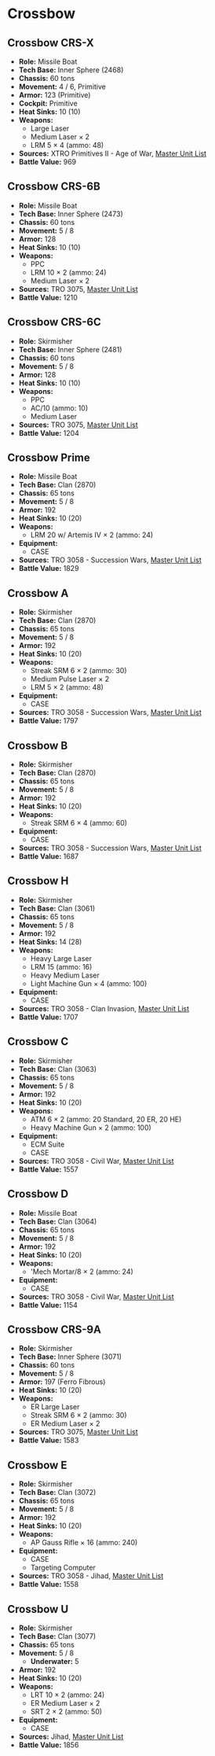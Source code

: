 # Crossbow
## Crossbow CRS-X
- **Role:** Missile Boat
- **Tech Base:** Inner Sphere (2468)
- **Chassis:** 60 tons
- **Movement:** 4 / 6, Primitive
- **Armor:** 123 (Primitive)
- **Cockpit:** Primitive
- **Heat Sinks:** 10 (10)
- **Weapons:**
  - Large Laser
  - Medium Laser × 2
  - LRM 5 × 4 (ammo: 48)
- **Sources:** XTRO Primitives II - Age of War, [Master Unit List](http://masterunitlist.info/Unit/Details/5583/crossbow-crs-x)
- **Battle Value:** 969

## Crossbow CRS-6B
- **Role:** Missile Boat
- **Tech Base:** Inner Sphere (2473)
- **Chassis:** 60 tons
- **Movement:** 5 / 8
- **Armor:** 128
- **Heat Sinks:** 10 (10)
- **Weapons:**
  - PPC
  - LRM 10 × 2 (ammo: 24)
  - Medium Laser × 2
- **Sources:** TRO 3075, [Master Unit List](http://masterunitlist.info/Unit/Details/733/crossbow-crs-6b)
- **Battle Value:** 1210

## Crossbow CRS-6C
- **Role:** Skirmisher
- **Tech Base:** Inner Sphere (2481)
- **Chassis:** 60 tons
- **Movement:** 5 / 8
- **Armor:** 128
- **Heat Sinks:** 10 (10)
- **Weapons:**
  - PPC
  - AC/10 (ammo: 10)
  - Medium Laser
- **Sources:** TRO 3075, [Master Unit List](http://masterunitlist.info/Unit/Details/734/crossbow-crs-6c)
- **Battle Value:** 1204

## Crossbow Prime
- **Role:** Missile Boat
- **Tech Base:** Clan (2870)
- **Chassis:** 65 tons
- **Movement:** 5 / 8
- **Armor:** 192
- **Heat Sinks:** 10 (20)
- **Weapons:**
  - LRM 20 w/ Artemis IV × 2 (ammo: 24)
- **Equipment:**
  - CASE
- **Sources:** TRO 3058 - Succession Wars, [Master Unit List](http://masterunitlist.info/Unit/Details/739/crossbow-prime)
- **Battle Value:** 1829

## Crossbow A
- **Role:** Skirmisher
- **Tech Base:** Clan (2870)
- **Chassis:** 65 tons
- **Movement:** 5 / 8
- **Armor:** 192
- **Heat Sinks:** 10 (20)
- **Weapons:**
  - Streak SRM 6 × 2 (ammo: 30)
  - Medium Pulse Laser × 2
  - LRM 5 × 2 (ammo: 48)
- **Equipment:**
  - CASE
- **Sources:** TRO 3058 - Succession Wars, [Master Unit List](http://masterunitlist.info/Unit/Details/730/crossbow-a)
- **Battle Value:** 1797

## Crossbow B
- **Role:** Skirmisher
- **Tech Base:** Clan (2870)
- **Chassis:** 65 tons
- **Movement:** 5 / 8
- **Armor:** 192
- **Heat Sinks:** 10 (20)
- **Weapons:**
  - Streak SRM 6 × 4 (ammo: 60)
- **Equipment:**
  - CASE
- **Sources:** TRO 3058 - Succession Wars, [Master Unit List](http://masterunitlist.info/Unit/Details/731/crossbow-b)
- **Battle Value:** 1687

## Crossbow H
- **Role:** Skirmisher
- **Tech Base:** Clan (3061)
- **Chassis:** 65 tons
- **Movement:** 5 / 8
- **Armor:** 192
- **Heat Sinks:** 14 (28)
- **Weapons:**
  - Heavy Large Laser
  - LRM 15 (ammo: 16)
  - Heavy Medium Laser
  - Light Machine Gun × 4 (ammo: 100)
- **Equipment:**
  - CASE
- **Sources:** TRO 3058 - Clan Invasion, [Master Unit List](http://masterunitlist.info/Unit/Details/738/crossbow-h)
- **Battle Value:** 1707

## Crossbow C
- **Role:** Skirmisher
- **Tech Base:** Clan (3063)
- **Chassis:** 65 tons
- **Movement:** 5 / 8
- **Armor:** 192
- **Heat Sinks:** 10 (20)
- **Weapons:**
  - ATM 6 × 2 (ammo: 20 Standard, 20 ER, 20 HE)
  - Heavy Machine Gun × 2 (ammo: 100)
- **Equipment:**
  - ECM Suite
  - CASE
- **Sources:** TRO 3058 - Civil War, [Master Unit List](http://masterunitlist.info/Unit/Details/732/crossbow-c)
- **Battle Value:** 1557

## Crossbow D
- **Role:** Missile Boat
- **Tech Base:** Clan (3064)
- **Chassis:** 65 tons
- **Movement:** 5 / 8
- **Armor:** 192
- **Heat Sinks:** 10 (20)
- **Weapons:**
  - 'Mech Mortar/8 × 2 (ammo: 24)
- **Equipment:**
  - CASE
- **Sources:** TRO 3058 - Civil War, [Master Unit List](http://masterunitlist.info/Unit/Details/736/crossbow-d)
- **Battle Value:** 1154

## Crossbow CRS-9A
- **Role:** Skirmisher
- **Tech Base:** Inner Sphere (3071)
- **Chassis:** 60 tons
- **Movement:** 5 / 8
- **Armor:** 197 (Ferro Fibrous)
- **Heat Sinks:** 10 (20)
- **Weapons:**
  - ER Large Laser
  - Streak SRM 6 × 2 (ammo: 30)
  - ER Medium Laser × 2
- **Sources:** TRO 3075, [Master Unit List](http://masterunitlist.info/Unit/Details/735/crossbow-crs-9a)
- **Battle Value:** 1583

## Crossbow E
- **Role:** Skirmisher
- **Tech Base:** Clan (3072)
- **Chassis:** 65 tons
- **Movement:** 5 / 8
- **Armor:** 192
- **Heat Sinks:** 10 (20)
- **Weapons:**
  - AP Gauss Rifle × 16 (ammo: 240)
- **Equipment:**
  - CASE
  - Targeting Computer
- **Sources:** TRO 3058 - Jihad, [Master Unit List](http://masterunitlist.info/Unit/Details/737/crossbow-e)
- **Battle Value:** 1558

## Crossbow U
- **Role:** Skirmisher
- **Tech Base:** Clan (3077)
- **Chassis:** 65 tons
- **Movement:** 5 / 8
  - **Underwater:** 5
- **Armor:** 192
- **Heat Sinks:** 10 (20)
- **Weapons:**
  - LRT 10 × 2 (ammo: 24)
  - ER Medium Laser × 2
  - SRT 2 × 2 (ammo: 50)
- **Equipment:**
  - CASE
- **Sources:** Jihad, [Master Unit List](http://masterunitlist.info/Unit/Details/740/crossbow-u)
- **Battle Value:** 1856

